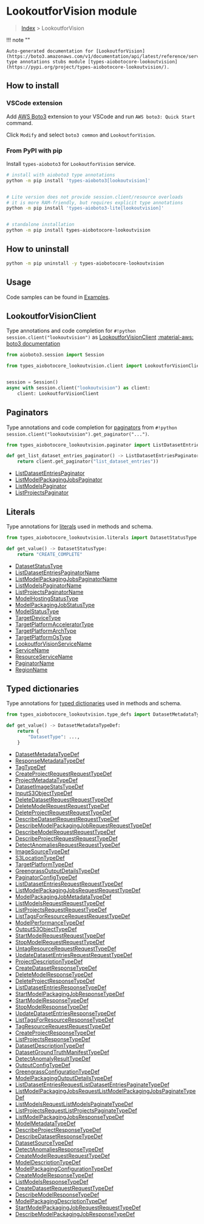 # LookoutforVision module

> [Index](../README.md) > LookoutforVision


!!! note ""

    Auto-generated documentation for [LookoutforVision](https://boto3.amazonaws.com/v1/documentation/api/latest/reference/services/lookoutvision.html#LookoutforVision)
    type annotations stubs module [types-aiobotocore-lookoutvision](https://pypi.org/project/types-aiobotocore-lookoutvision/).

## How to install

### VSCode extension

Add [AWS Boto3](https://marketplace.visualstudio.com/items?itemName=Boto3typed.boto3-ide)
extension to your VSCode and run `AWS boto3: Quick Start` command.

Click `Modify` and select `boto3 common` and `LookoutforVision`.

### From PyPI with pip

Install `types-aioboto3` for `LookoutforVision` service.

```bash
# install with aioboto3 type annotations
python -m pip install 'types-aioboto3[lookoutvision]'


# Lite version does not provide session.client/resource overloads
# it is more RAM-friendly, but requires explicit type annotations
python -m pip install 'types-aioboto3-lite[lookoutvision]'


# standalone installation
python -m pip install types-aiobotocore-lookoutvision
```



## How to uninstall

```bash
python -m pip uninstall -y types-aiobotocore-lookoutvision
```

## Usage

Code samples can be found in [Examples](./usage.md).

## LookoutforVisionClient

Type annotations and code completion for  `#!python session.client("lookoutvision")` as [LookoutforVisionClient](./client.md)
[:material-aws: boto3 documentation](https://boto3.amazonaws.com/v1/documentation/api/latest/reference/services/lookoutvision.html#LookoutforVision.Client)

```python title="Usage example"
from aioboto3.session import Session

from types_aiobotocore_lookoutvision.client import LookoutforVisionClient


session = Session()
async with session.client("lookoutvision") as client:
    client: LookoutforVisionClient
```


## Paginators

Type annotations and code completion for
[paginators](./paginators.md)
from `#!python session.client("lookoutvision").get_paginator("...")`.

```python title="Usage example"
from types_aiobotocore_lookoutvision.paginator import ListDatasetEntriesPaginator

def get_list_dataset_entries_paginator() -> ListDatasetEntriesPaginator:
    return client.get_paginator("list_dataset_entries"))
```

- [ListDatasetEntriesPaginator](./paginators.md#listdatasetentriespaginator)
- [ListModelPackagingJobsPaginator](./paginators.md#listmodelpackagingjobspaginator)
- [ListModelsPaginator](./paginators.md#listmodelspaginator)
- [ListProjectsPaginator](./paginators.md#listprojectspaginator)








## Literals

Type annotations for [literals](./literals.md) used in methods and schema.

```python title="Usage example"
from types_aiobotocore_lookoutvision.literals import DatasetStatusType

def get_value() -> DatasetStatusType:
    return "CREATE_COMPLETE"
```

- [DatasetStatusType](./literals.md#datasetstatustype)
- [ListDatasetEntriesPaginatorName](./literals.md#listdatasetentriespaginatorname)
- [ListModelPackagingJobsPaginatorName](./literals.md#listmodelpackagingjobspaginatorname)
- [ListModelsPaginatorName](./literals.md#listmodelspaginatorname)
- [ListProjectsPaginatorName](./literals.md#listprojectspaginatorname)
- [ModelHostingStatusType](./literals.md#modelhostingstatustype)
- [ModelPackagingJobStatusType](./literals.md#modelpackagingjobstatustype)
- [ModelStatusType](./literals.md#modelstatustype)
- [TargetDeviceType](./literals.md#targetdevicetype)
- [TargetPlatformAcceleratorType](./literals.md#targetplatformacceleratortype)
- [TargetPlatformArchType](./literals.md#targetplatformarchtype)
- [TargetPlatformOsType](./literals.md#targetplatformostype)
- [LookoutforVisionServiceName](./literals.md#lookoutforvisionservicename)
- [ServiceName](./literals.md#servicename)
- [ResourceServiceName](./literals.md#resourceservicename)
- [PaginatorName](./literals.md#paginatorname)
- [RegionName](./literals.md#regionname)




## Typed dictionaries

Type annotations for [typed dictionaries](./type_defs.md) used in methods and schema.

```python title="Usage example"
from types_aiobotocore_lookoutvision.type_defs import DatasetMetadataTypeDef

def get_value() -> DatasetMetadataTypeDef:
    return {
        "DatasetType": ...,
    }
```

- [DatasetMetadataTypeDef](./type_defs.md#datasetmetadatatypedef)
- [ResponseMetadataTypeDef](./type_defs.md#responsemetadatatypedef)
- [TagTypeDef](./type_defs.md#tagtypedef)
- [CreateProjectRequestRequestTypeDef](./type_defs.md#createprojectrequestrequesttypedef)
- [ProjectMetadataTypeDef](./type_defs.md#projectmetadatatypedef)
- [DatasetImageStatsTypeDef](./type_defs.md#datasetimagestatstypedef)
- [InputS3ObjectTypeDef](./type_defs.md#inputs3objecttypedef)
- [DeleteDatasetRequestRequestTypeDef](./type_defs.md#deletedatasetrequestrequesttypedef)
- [DeleteModelRequestRequestTypeDef](./type_defs.md#deletemodelrequestrequesttypedef)
- [DeleteProjectRequestRequestTypeDef](./type_defs.md#deleteprojectrequestrequesttypedef)
- [DescribeDatasetRequestRequestTypeDef](./type_defs.md#describedatasetrequestrequesttypedef)
- [DescribeModelPackagingJobRequestRequestTypeDef](./type_defs.md#describemodelpackagingjobrequestrequesttypedef)
- [DescribeModelRequestRequestTypeDef](./type_defs.md#describemodelrequestrequesttypedef)
- [DescribeProjectRequestRequestTypeDef](./type_defs.md#describeprojectrequestrequesttypedef)
- [DetectAnomaliesRequestRequestTypeDef](./type_defs.md#detectanomaliesrequestrequesttypedef)
- [ImageSourceTypeDef](./type_defs.md#imagesourcetypedef)
- [S3LocationTypeDef](./type_defs.md#s3locationtypedef)
- [TargetPlatformTypeDef](./type_defs.md#targetplatformtypedef)
- [GreengrassOutputDetailsTypeDef](./type_defs.md#greengrassoutputdetailstypedef)
- [PaginatorConfigTypeDef](./type_defs.md#paginatorconfigtypedef)
- [ListDatasetEntriesRequestRequestTypeDef](./type_defs.md#listdatasetentriesrequestrequesttypedef)
- [ListModelPackagingJobsRequestRequestTypeDef](./type_defs.md#listmodelpackagingjobsrequestrequesttypedef)
- [ModelPackagingJobMetadataTypeDef](./type_defs.md#modelpackagingjobmetadatatypedef)
- [ListModelsRequestRequestTypeDef](./type_defs.md#listmodelsrequestrequesttypedef)
- [ListProjectsRequestRequestTypeDef](./type_defs.md#listprojectsrequestrequesttypedef)
- [ListTagsForResourceRequestRequestTypeDef](./type_defs.md#listtagsforresourcerequestrequesttypedef)
- [ModelPerformanceTypeDef](./type_defs.md#modelperformancetypedef)
- [OutputS3ObjectTypeDef](./type_defs.md#outputs3objecttypedef)
- [StartModelRequestRequestTypeDef](./type_defs.md#startmodelrequestrequesttypedef)
- [StopModelRequestRequestTypeDef](./type_defs.md#stopmodelrequestrequesttypedef)
- [UntagResourceRequestRequestTypeDef](./type_defs.md#untagresourcerequestrequesttypedef)
- [UpdateDatasetEntriesRequestRequestTypeDef](./type_defs.md#updatedatasetentriesrequestrequesttypedef)
- [ProjectDescriptionTypeDef](./type_defs.md#projectdescriptiontypedef)
- [CreateDatasetResponseTypeDef](./type_defs.md#createdatasetresponsetypedef)
- [DeleteModelResponseTypeDef](./type_defs.md#deletemodelresponsetypedef)
- [DeleteProjectResponseTypeDef](./type_defs.md#deleteprojectresponsetypedef)
- [ListDatasetEntriesResponseTypeDef](./type_defs.md#listdatasetentriesresponsetypedef)
- [StartModelPackagingJobResponseTypeDef](./type_defs.md#startmodelpackagingjobresponsetypedef)
- [StartModelResponseTypeDef](./type_defs.md#startmodelresponsetypedef)
- [StopModelResponseTypeDef](./type_defs.md#stopmodelresponsetypedef)
- [UpdateDatasetEntriesResponseTypeDef](./type_defs.md#updatedatasetentriesresponsetypedef)
- [ListTagsForResourceResponseTypeDef](./type_defs.md#listtagsforresourceresponsetypedef)
- [TagResourceRequestRequestTypeDef](./type_defs.md#tagresourcerequestrequesttypedef)
- [CreateProjectResponseTypeDef](./type_defs.md#createprojectresponsetypedef)
- [ListProjectsResponseTypeDef](./type_defs.md#listprojectsresponsetypedef)
- [DatasetDescriptionTypeDef](./type_defs.md#datasetdescriptiontypedef)
- [DatasetGroundTruthManifestTypeDef](./type_defs.md#datasetgroundtruthmanifesttypedef)
- [DetectAnomalyResultTypeDef](./type_defs.md#detectanomalyresulttypedef)
- [OutputConfigTypeDef](./type_defs.md#outputconfigtypedef)
- [GreengrassConfigurationTypeDef](./type_defs.md#greengrassconfigurationtypedef)
- [ModelPackagingOutputDetailsTypeDef](./type_defs.md#modelpackagingoutputdetailstypedef)
- [ListDatasetEntriesRequestListDatasetEntriesPaginateTypeDef](./type_defs.md#listdatasetentriesrequestlistdatasetentriespaginatetypedef)
- [ListModelPackagingJobsRequestListModelPackagingJobsPaginateTypeDef](./type_defs.md#listmodelpackagingjobsrequestlistmodelpackagingjobspaginatetypedef)
- [ListModelsRequestListModelsPaginateTypeDef](./type_defs.md#listmodelsrequestlistmodelspaginatetypedef)
- [ListProjectsRequestListProjectsPaginateTypeDef](./type_defs.md#listprojectsrequestlistprojectspaginatetypedef)
- [ListModelPackagingJobsResponseTypeDef](./type_defs.md#listmodelpackagingjobsresponsetypedef)
- [ModelMetadataTypeDef](./type_defs.md#modelmetadatatypedef)
- [DescribeProjectResponseTypeDef](./type_defs.md#describeprojectresponsetypedef)
- [DescribeDatasetResponseTypeDef](./type_defs.md#describedatasetresponsetypedef)
- [DatasetSourceTypeDef](./type_defs.md#datasetsourcetypedef)
- [DetectAnomaliesResponseTypeDef](./type_defs.md#detectanomaliesresponsetypedef)
- [CreateModelRequestRequestTypeDef](./type_defs.md#createmodelrequestrequesttypedef)
- [ModelDescriptionTypeDef](./type_defs.md#modeldescriptiontypedef)
- [ModelPackagingConfigurationTypeDef](./type_defs.md#modelpackagingconfigurationtypedef)
- [CreateModelResponseTypeDef](./type_defs.md#createmodelresponsetypedef)
- [ListModelsResponseTypeDef](./type_defs.md#listmodelsresponsetypedef)
- [CreateDatasetRequestRequestTypeDef](./type_defs.md#createdatasetrequestrequesttypedef)
- [DescribeModelResponseTypeDef](./type_defs.md#describemodelresponsetypedef)
- [ModelPackagingDescriptionTypeDef](./type_defs.md#modelpackagingdescriptiontypedef)
- [StartModelPackagingJobRequestRequestTypeDef](./type_defs.md#startmodelpackagingjobrequestrequesttypedef)
- [DescribeModelPackagingJobResponseTypeDef](./type_defs.md#describemodelpackagingjobresponsetypedef)

